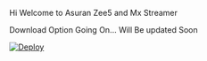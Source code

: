 Hi Welcome to Asuran Zee5 and Mx Streamer

Download Option Going On... Will Be updated Soon

[![Deploy](https://www.herokucdn.com/deploy/button.svg)](https://www.heroku.com/deploy?template=https://github.com/AsuranJ/Turbo-Url-Uploader/edit/master)

